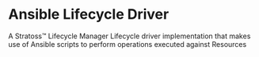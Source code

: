 # Ansible Lifecycle Driver

A Stratoss&trade; Lifecycle Manager Lifecycle driver implementation that makes use of Ansible scripts to perform operations executed against Resources
